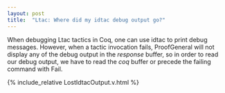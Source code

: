 ```yaml
---
layout: post
title:  "Ltac: Where did my idtac debug output go?"
---
```


<div class="doc">

When debugging Ltac tactics in Coq, one can use <span class="inlinecode"><span class="id" title="keyword">idtac</span></span> to print debug messages. However, when a tactic invocation fails, ProofGeneral will not display any of the debug output in the <span class="inlinecode"><span class="id" title="keyword">*response*</span></span> buffer, so in order to read our debug output, we have to read the <span class="inlinecode"><span class="id" title="keyword">*coq*</span></span> buffer or precede the failing command with <span class="inlinecode"><span class="id" title="keyword">Fail</span></span>.

</div>

<!--more-->

{% include_relative LostIdtacOutput.v.html %}
